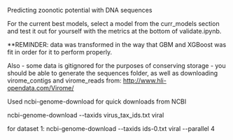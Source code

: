 Predicting zoonotic potential with DNA sequences

For the current best models, select a model from the curr_models section and test it out for yourself with the metrics at the bottom of validate.ipynb.

**REMINDER: data was transformed in the way that GBM and XGBoost was fit in order for it to perform properly.

Also - some data is gitignored for the purposes of conserving storage - you should be able to generate the sequences folder, as well as downloading virome_contigs and virome_reads from: http://www.hli-opendata.com/Virome/

Used ncbi-genome-download for quick downloads from NCBI

ncbi-genome-download --taxids virus_tax_ids.txt viral

for dataset 1: 
ncbi-genome-download --taxids ids-0.txt viral --parallel 4